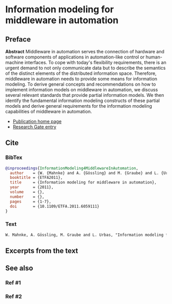 # Information modeling for middleware in automation

## Preface

**Abstract** Middleware in automation serves the connection of hardware and software components of applications in automation-like control or human-machine interfaces. To cope with today's flexibility requirements, there is an urgent demand to not only communicate data but to describe the semantics of the distinct elements of the distributed information space. Therefore, middleware in automation needs to provide some means for information modeling. To derive general concepts and recommendations on how to implement information models on middleware in automation, we discuss several relevant standards that provide partial information models. We then identify the fundamental information modeling constructs of these partial models and derive general requirements for the information modeling capabilities of middleware in automation.

- [Publication home page](https://ieeexplore.ieee.org/document/6059111)
- [Research Gate entry](https://a.b.c)

## Cite

### BibTex

``` bib
@inproceedings{InformationModeling4MiddlewareInAutomation,
  author    = {W. {Mahnke} and A. {Gössling} and M. {Graube} and L. {Urbas}},
  booktitle = {ETFA2011},
  title     = {Information modeling for middleware in automation},
  year      = {2011},
  volume    = {},
  number    = {},
  pages     = {1-7},
  doi       = {10.1109/ETFA.2011.6059111}
}
```

### Text

```txt
W. Mahnke, A. Gössling, M. Graube and L. Urbas, "Information modeling for middleware in automation," ETFA2011, Toulouse, 2011, pp. 1-7, doi: 10.1109/ETFA.2011.6059111.
```

## Excerpts from the text

## See also

### Ref \#1

### Ref \#2
